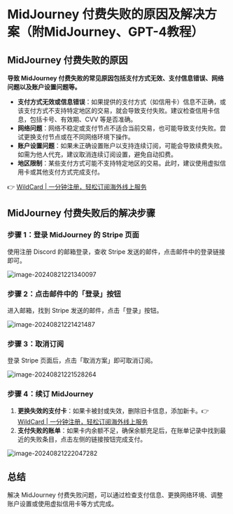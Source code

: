 # MidJourney 付费失败的原因及解决方案（附MidJourney、GPT-4教程）

## MidJourney 付费失败的原因

**导致 MidJourney 付费失败的常见原因包括支付方式无效、支付信息错误、网络问题以及账户设置问题等。**

- **支付方式无效或信息错误**：如果提供的支付方式（如信用卡）信息不正确，或该支付方式不支持特定地区的交易，就会导致支付失败。建议检查信用卡信息，包括卡号、有效期、CVV 等是否准确。
- **网络问题**：网络不稳定或支付节点不适合当前交易，也可能导致支付失败。尝试更换支付节点或在不同网络环境下操作。
- **账户设置问题**：如果未正确设置账户以支持连续订阅，可能会导致续费失败。如需为他人代充，建议取消连续订阅设置，避免自动扣费。
- **地区限制**：某些支付方式可能不支持特定地区的交易。此时，建议使用虚拟信用卡或其他支付方式完成支付。

👉 [WildCard | 一分钟注册，轻松订阅海外线上服务](https://bbtdd.com/WildCard)

## MidJourney 付费失败后的解决步骤

### 步骤 1：登录 MidJourney 的 Stripe 页面

使用注册 Discord 的邮箱登录，查收 Stripe 发送的邮件，点击邮件中的登录链接即可。

![image-20240821221340097](https://segmentfault.com/img/remote/1460000045196251)

### 步骤 2：点击邮件中的「登录」按钮

进入邮箱，找到 Stripe 发送的邮件，点击「登录」按钮。

![image-20240821221421487](https://segmentfault.com/img/remote/1460000045196252)

### 步骤 3：取消订阅

登录 Stripe 页面后，点击「取消方案」即可取消订阅。

![image-20240821221528264](https://segmentfault.com/img/remote/1460000045196253)

### 步骤 4：续订 MidJourney

1. **更换失效的支付卡**：如果卡被封或失效，删除旧卡信息，添加新卡。👉 [WildCard | 一分钟注册，轻松订阅海外线上服务](https://bbtdd.com/WildCard)
2. **支付失败的账单**：如果卡内余额不足，确保余额充足后，在账单记录中找到最近的失败条目，点击左侧的链接按钮完成支付。

![image-20240821222047282](https://segmentfault.com/img/remote/1460000045196254)

## 总结

解决 MidJourney 付费失败问题，可以通过检查支付信息、更换网络环境、调整账户设置或使用虚拟信用卡等方式完成。